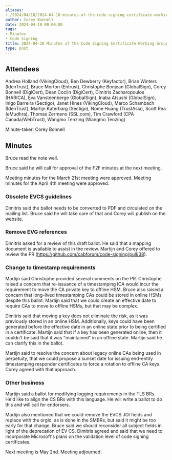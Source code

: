 ```yaml
---
aliases:
- /2024/04/18/2024-04-18-minutes-of-the-code-signing-certificate-working-group/
author: Corey Bonnell
date: 2024-04-18 00:00:00
tags:
- Minutes
- Code Signing
title: 2024-04-18 Minutes of the Code Signing Certificate Working Group
type: post
---
```



## Attendees

Andrea Holland (VikingCloud), Ben Dewberry (Keyfactor), Brian Winters (IdenTrust), Bruce Morton (Entrust), Christophe Bonjean (GlobalSign), Corey Bonnell (DigiCert), Dean Coclin (DigiCert), Dimitris Zacharopoulos (HARICA), Eva Vansteenberge (GlobalSign), Inaba Atsushi (GlobalSign), Inigo Barreira (Sectigo), Janet Hines (VikingCloud), Marco Schambach (IdenTrust), Martijn Katerbarg (Sectigo), Nome Huang (TrustAsia), Scott Rea (eMudhra), Thomas Zermeno (SSL.com), Tim Crawford (CPA Canada/WebTrust), Wangmo Tenzing (Wangmo Tenzing)

Minute-taker: Corey Bonnell

## Minutes

Bruce read the note well.

Bruce said he will call for approval of the F2F minutes at the next meeting.

Meeting minutes for the March 21st meeting were approved.
Meeting minutes for the April 4th meeting were approved.

### Obsolete EVCS guidelines

Dimitris said the ballot needs to be converted to PDF and circulated on the mailing list.
Bruce said he will take care of that and Corey will publish on the website.

### Remove EVG references

Dimitris asked for a review of this draft ballot. He said that a mapping document is
available to assist in the review. Martijn and Corey offered to review the PR
(https://github.com/cabforum/code-signing/pull/38).

### Change to timestamp requirements

Martijn said Christophe provided several comments on the PR. Christophe raised a
concern that re-issuance of a timestamping ICA would incur the requirement to move
the CA private key to offline HSM. Bruce also raised a concern that long-lived
timestamping CAs could be stored in online HSMs despite this ballot. Martijn
said that we could create an effective date to require CAs to move to offline HSMs,
but that may be complex.

Dimitris said that moving a key does not eliminate the risk, as it was previously
stored in an online HSM. Additionally, keys could have been generated before the
effective date in an online state prior to being certified in a certificate.
Martijn said that if a key has been generated online, then it couldn't be said that
it was "maintained" in an offline state. Martijn said he can clarify this in the ballot.

Martijn said to resolve the concern about legacy online CAs being used in perpetuity,
that we could propose a sunset date for issuing end-entity timestamping responder
certificates to force a rotation to offline CA keys. Corey agreed with that approach.

### Other business

Martijn said a ballot for modifying logging requirements in the TLS BRs. He'd like
to align the CS BRs with this language. He will write a ballot to do this and will
call for endorsers.

Martijn also mentioned that we could remove the EVCS JOI fields and replace with
the orgId, as is done in the SMBRs, but said it might be too early for that change.
Bruce said we should reconsider all subject fields in light of the deprecation of
EV CS. Dimitris agreed and said that we need to incorporate Microsoft's plans
on the validation level of code signing certificates.

Next meeting is May 2nd. Meeting adjourned.
